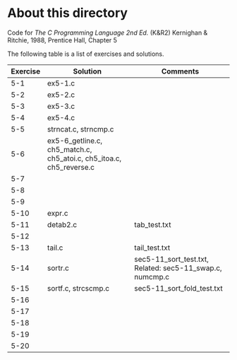 # About this directory 
Code for _The C Programming Language 2nd Ed._ (K&R2) Kernighan & Ritchie, 1988, Prentice Hall, Chapter 5

The following table is a list of exercises and solutions.

|Exercise|Solution|Comments|
|--------|--------|--------|
|5-1 	 | ex5-1.c||
|5-2  	 | ex5-2.c     ||
|5-3    | ex5-3.c     ||
|5-4    | ex5-4.c     ||
|5-5    | strncat.c, strncmp.c     ||
|5-6    | ex5-6_getline.c, ch5_match.c, ch5_atoi.c, ch5_itoa.c, ch5_reverse.c     ||
|5-7    |      ||
|5-8    |      ||
|5-9    |      ||
|5-10 	 | expr.c     ||
|5-11    | detab2.c     |tab_test.txt|
|5-12  	 |      ||
|5-13    |tail.c      |tail_test.txt|
|5-14    |sortr.c      |sec5-11_sort_test.txt, Related: sec5-11_swap.c, numcmp.c|
|5-15    |sortf.c, strcscmp.c      |sec5-11_sort_fold_test.txt|
|5-16    |      ||
|5-17    |      ||
|5-18    |      ||
|5-19    |      ||
|5-20    |      ||
